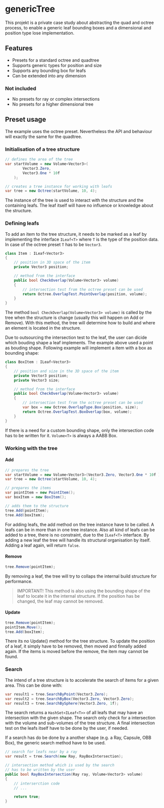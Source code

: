 # genericTree
This projekt is a private case study about abstracting the quad and octree process, to enable a generic leaf bounding boxes and a dimensional and position type lose implementation.


## Features
- Presets for a standard octree and quadtree
- Supports generic types for position and size
- Supports any bounding box for leafs
- Can be extended into any dimension


### Not included
- No presets for ray or complex intersections
- No presets for a higher dimensional tree


## Preset usage
The example uses the octree preset. Nevertheless the API and behaviour will exactly the same for the quadtree.   


### Initialisation of a tree structure
```c#
// defines the area of the tree
var startVolume = new Volume<Vector3>(
        Vector3.Zero,
        Vector3.One * 10f
    );

// creates a tree instance for working with leafs
var tree = new Octree(startVolume, 10, 4);
```
The instance of the tree is used to interact with the structure and the containing leafs. The leaf itself will have no influence or knowledge about the structure.


### Defining leafs
To add an item to the tree structure, it needs to be marked as a leaf by implementing the interface `ILeaf<T>` where `T` is the type of the position data. In case of the octree preset `T` has to be `Vector3`.

```c#
class Item : ILeaf<Vector3>
{
    // position in 3D space of the item 
    private Vector3 position;

    // method from the interface
    public bool CheckOverlap(Volume<Vector3> volume)
    {
        // intersection test from the octree preset can be used
        return Octree.OverlapTest.PointOverlap(position, volume);
    }
}
```

The method `bool CheckOverlap(Volume<Vector3> volume)` is called by the tree when the structure is change (usually this will happen on Add or Remove). With this method, the tree will determine how to build and where an element is located in the structure.

Due to outsourcing the intersection test to the leaf, the user can dicide which bouding shape a leaf implements. The example above used a point as bouding shape. Following example will implement a item with a box as bounding shape:

```c#
class BoxItem : ILeaf<Vector3>
{
    // position and size in the 3D space of the item 
    private Vector3 position;
    private Vector3 size;

    // method from the interface
    public bool CheckOverlap(Volume<Vector3> volume)
    {
        // intersection test from the octree preset can be used
        var box = new Octree.OverlapType.Box(position, size);
        return Octree.OverlapTest.BoxOverlap(box, volume);
    }
}
```

If there is a need for a custom bounding shape, only the intersection code has to be written for it. `Volume<T>` is always a AABB Box.


### Working with the tree

#### Add
```c#
// prepares the tree
var startVolume = new Volume<Vector3>(Vector3.Zero, Vector3.One * 10f );
var tree = new Octree(startVolume, 10, 4);

// prepares the items
var pointItem = new PointItem();
var boxItem = new BoxItem();

// adds them to the structure
tree.Add(pointItem);
tree.Add(boxItem);
```

For adding leafs, the add method on the tree instance have to be called. A leafs can be in more than in one tree instance. Also all kind of leafs can be added to a tree, there is no constraint, due to the `ILeaf<T>` interface. By adding a new leaf the tree will handle its structural organisation by itself. Adding a leaf again, will return `false`.


#### Remove

```c#
tree.Remove(pointItem);
```

By removing a leaf, the tree will try to collaps the internal build structure for performance.
> IMPORTANT! This method is also using the bounding shape of the leaf to locate it in the internal structure. If the position has be changed, the leaf may cannot be removed.


#### Update

```c#
tree.Remove(pointItem);
pointItem.Move();
tree.Add(boxItem);
```

There its no Update() method for the tree structure. To update the position of a leaf, it simply have to be removed, then moved and finnally added again. If the items is moved before the remove, the item may cannot be found.


### Search
The intend of a tree structure is to accelerate the search of items for a given area.
This can be done with:

```c#            
var result1 = tree.SearchByPoint(Vector3.Zero);
var result2 = tree.SearchByBox(Vector3.Zero, Vector3.Zero);
var result3 = tree.SearchBySphere(Vector3.Zero, 1f);
```

The search returns a `HashSet<ILeaf<T>>` of all leafs that may have an intersection with the given shape. The search only check for a intersection with the volume and sub-volumes of the tree structure. A final intersection test on the leafs itself have to be done by the user, if needed.

If a search has do be done by a another shape (e.g. a Ray, Capsule, OBB Box), the generic search method have to be used.

```c#
// search for leafs near by a ray           
var result = tree.Search(new Ray, RayBoxIntersection);

// intersection method which is used by the search
// has to be written by the user
public bool RayBoxIntersection(Ray ray, Volume<Vector3> volume)
{
    // interserction code
    // ...

    return true;
}
```